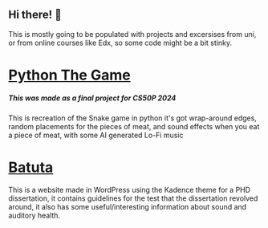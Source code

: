 ## Hi there! 👋

This is mostly going to be populated with projects and excersises from uni, or from online courses like Edx, so some code might be a bit stinky.

# [Python The Game](https://github.com/giovanisims/Python-The-Game)

##### This was made as a final project for CS50P 2024

This is recreation of the Snake game in python it's got wrap-around edges, random placements for the pieces of meat, and sound effects when you eat a piece of meat, with some AI generated Lo-Fi music 

# [Batuta](https://batuta.pro)

This is a website made in WordPress using the Kadence theme for a PHD dissertation, it contains guidelines for the test that the dissertation revolved around, it also has some useful/interesting information about sound and auditory health.
